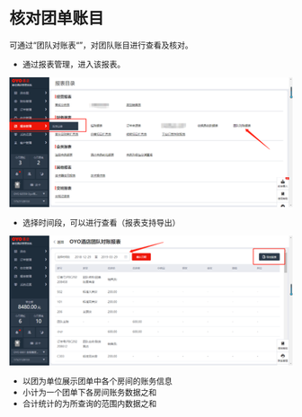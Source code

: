 # 核对团单账目

可通过“团队对账表“”，对团队账目进行查看及核对。

* 通过报表管理，进入该报表。

![](../../../.gitbook/assets/image%20%28478%29.png)

* 选择时间段，可以进行查看（报表支持导出）

![](../../../.gitbook/assets/image%20%281005%29.png)

* 以团为单位展示团单中各个房间的账务信息
* 小计为一个团单下各房间账务数据之和
* 合计统计的为所查询的范围内数据之和

